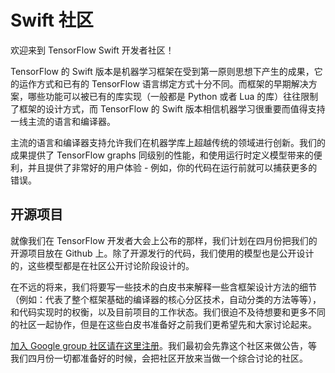 # Swift 社区

欢迎来到 TensorFlow Swift 开发者社区！

TensorFlow 的 Swift 版本是机器学习框架在受到第一原则思想下产生的成果，它的运作方式和已有的 TensorFlow 语言绑定方式十分不同。而框架的早期解决方案，哪些功能可以被已有的库实现（一般都是 Python 或者 Lua 的库）往往限制了框架的设计方式，而 TensorFlow 的 Swift 版本相信机器学习很重要而值得支持一线主流的语言和编译器。

主流的语言和编译器支持允许我们在机器学库上超越传统的领域进行创新。我们的成果提供了 TensorFlow graphs 同级别的性能，和使用运行时定义模型带来的便利，并且提供了非常好的用户体验 - 例如，你的代码在运行前就可以捕获更多的错误。

## 开源项目

就像我们在 TensorFlow 开发者大会上公布的那样，我们计划在四月份把我们的开源项目放在 Github 上。除了开源发行的代码，我们使用的模型也是公开设计的，这些模型都是在社区公开讨论阶段设计的。

在不远的将来，我们将要写一些技术的白皮书来解释一些含框架设计方法的细节（例如：代表了整个框架基础的编译器的核心分区技术，自动分类的方法等等），和代码实现时的权衡，以及目前项目的工作状态。我们很迫不及待想要和更多不同的社区一起协作，但是在这些白皮书准备好之前我们更希望先和大家讨论起来。

[加入 Google group 社区请在这里注册](https://groups.google.com/a/tensorflow.org/d/forum/swift)。我们最初会先靠这个社区来做公告，等我们四月份一切都准备好的时候，会把社区开放来当做一个综合讨论的社区。


